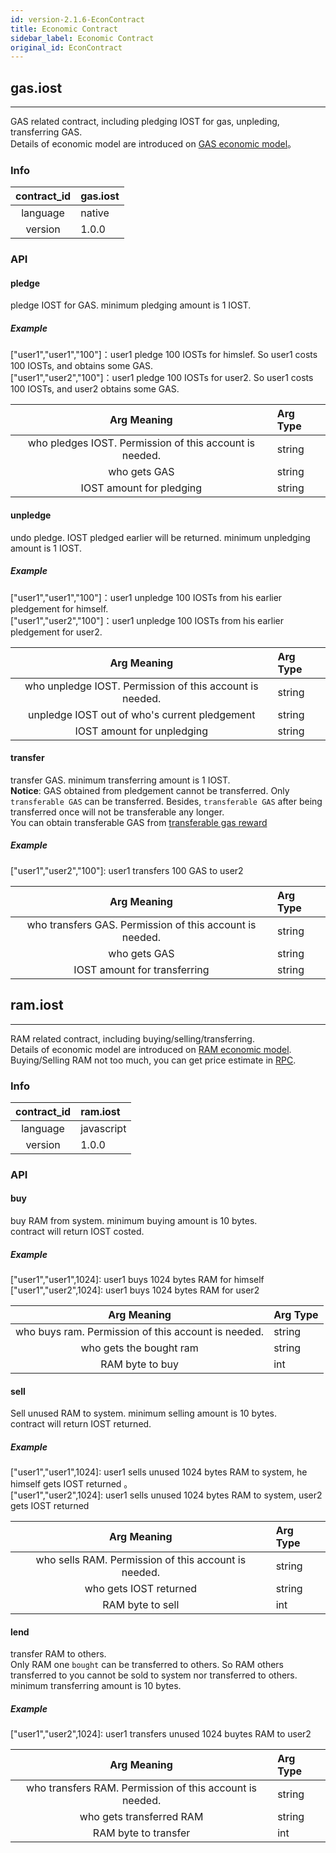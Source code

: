 ```yaml
---
id: version-2.1.6-EconContract
title: Economic Contract
sidebar_label: Economic Contract
original_id: EconContract
---
```


## gas.iost
---

GAS related contract, including pledging IOST for gas, unpleding, transferring GAS.      
Details of economic model are introduced on [GAS economic model](../2-intro-of-iost/Economic-model/#gas奖励)。

### Info
| contract_id | gas.iost |
| :----: | :------ |
| language | native |
| version | 1.0.0 |

### API

#### pledge
pledge IOST for GAS. minimum pledging amount is 1 IOST.      
##### Example
\["user1","user1","100"\]：user1 pledge 100 IOSTs for himslef. So user1 costs 100 IOSTs, and obtains some GAS.   
\["user1","user2","100"\]：user1 pledge 100 IOSTs for user2. So user1 costs 100 IOSTs, and user2 obtains some GAS.

| Arg Meaning | Arg Type |
| :----: | :------ |
| who pledges IOST. Permission of this account is needed. | string |
| who gets GAS | string |
| IOST amount for pledging | string |

#### unpledge
undo pledge. IOST pledged earlier will be returned. minimum unpledging amount is 1 IOST.        
##### Example
\["user1","user1","100"\]：user1 unpledge 100 IOSTs from his earlier pledgement for himself.   
\["user1","user2","100"\]：user1 unpledge 100 IOSTs from his earlier pledgement for user2.

| Arg Meaning | Arg Type |
| :----: | :------ |
| who unpledge IOST. Permission of this account is needed. | string |
| unpledge IOST out of who's current pledgement | string |
| IOST amount for unpledging | string | 


#### transfer
transfer GAS. minimum transferring amount is 1 IOST.   
__Notice__: GAS obtained from pledgement cannot be transferred. Only `transferable GAS` can be transferred. Besides, `transferable GAS` after being transferred once will not be transferable any longer.      
You can obtain transferable GAS from [transferable gas reward](../2-intro-of-iost/Economic-model/#流通gas奖励)

##### Example
\["user1","user2","100"\]: user1 transfers 100 GAS to user2
 

| Arg Meaning | Arg Type |
| :----: | :------ |
| who transfers GAS. Permission of this account is needed. | string |
| who gets GAS| string |
| IOST amount for transferring | string |

## ram.iost
---
RAM related contract, including buying/selling/transferring.    
Details of economic model are introduced on [RAM economic model](../2-intro-of-iost/Economic-model/#资源).  
Buying/Selling RAM not too much, you can get price estimate in [RPC](../6-reference/API/#getraminfo). 

### Info
| contract_id | ram.iost |
| :----: | :------ |
| language | javascript |
| version | 1.0.0 |

### API

#### buy
buy RAM from system. minimum buying amount is 10 bytes.        
contract will return IOST costed.  
##### Example
\["user1","user1",1024\]:  user1 buys 1024 bytes RAM for himself   
\["user1","user2",1024\]:  user1 buys 1024 bytes RAM for user2   

| Arg Meaning | Arg Type |
| :----: | :------ |
| who buys ram. Permission of this account is needed. | string |
| who gets the bought ram| string |
| RAM byte to buy | int |

#### sell
Sell unused RAM to system. minimum selling amount is 10 bytes.   
contract will return IOST returned.
##### Example
\["user1","user1",1024\]:  user1 sells unused 1024 bytes RAM to system, he himself gets IOST returned
。  
\["user1","user2",1024\]:  user1 sells unused 1024 bytes RAM to system, user2 gets IOST returned

| Arg Meaning | Arg Type |
| :----: | :------ |
| who sells RAM. Permission of this account is needed. | string |
| who gets IOST returned | string |
| RAM byte to sell | int |

#### lend
transfer RAM to others.      
Only RAM one `bought` can be transferred to others. So RAM others transferred to you cannot be sold to system nor transferred to others.      
minimum transferring amount is 10 bytes.   
##### Example
\["user1","user2",1024\]: user1 transfers unused 1024 buytes RAM to user2

| Arg Meaning | Arg Type |
| :----: | :------ |
| who transfers RAM. Permission of this account is needed. | string |
| who gets transferred RAM| string |
| RAM byte to transfer | int |


